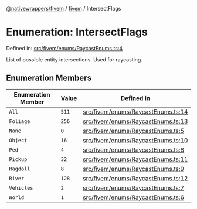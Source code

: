[@nativewrappers/fivem](../../README.md) / [fivem](../README.md) / IntersectFlags

# Enumeration: IntersectFlags

Defined in: [src/fivem/enums/RaycastEnums.ts:4](https://github.com/nativewrappers/nativewrappers/blob/c6ab47d1014f341bb58fccc9d519ceb48157a741/src/fivem/enums/RaycastEnums.ts#L4)

List of possible entity intersections. Used for raycasting.

## Enumeration Members

| Enumeration Member | Value | Defined in |
| ------ | ------ | ------ |
| <a id="all"></a> `All` | `511` | [src/fivem/enums/RaycastEnums.ts:14](https://github.com/nativewrappers/nativewrappers/blob/c6ab47d1014f341bb58fccc9d519ceb48157a741/src/fivem/enums/RaycastEnums.ts#L14) |
| <a id="foliage"></a> `Foliage` | `256` | [src/fivem/enums/RaycastEnums.ts:13](https://github.com/nativewrappers/nativewrappers/blob/c6ab47d1014f341bb58fccc9d519ceb48157a741/src/fivem/enums/RaycastEnums.ts#L13) |
| <a id="none"></a> `None` | `0` | [src/fivem/enums/RaycastEnums.ts:5](https://github.com/nativewrappers/nativewrappers/blob/c6ab47d1014f341bb58fccc9d519ceb48157a741/src/fivem/enums/RaycastEnums.ts#L5) |
| <a id="object"></a> `Object` | `16` | [src/fivem/enums/RaycastEnums.ts:10](https://github.com/nativewrappers/nativewrappers/blob/c6ab47d1014f341bb58fccc9d519ceb48157a741/src/fivem/enums/RaycastEnums.ts#L10) |
| <a id="ped"></a> `Ped` | `4` | [src/fivem/enums/RaycastEnums.ts:8](https://github.com/nativewrappers/nativewrappers/blob/c6ab47d1014f341bb58fccc9d519ceb48157a741/src/fivem/enums/RaycastEnums.ts#L8) |
| <a id="pickup"></a> `Pickup` | `32` | [src/fivem/enums/RaycastEnums.ts:11](https://github.com/nativewrappers/nativewrappers/blob/c6ab47d1014f341bb58fccc9d519ceb48157a741/src/fivem/enums/RaycastEnums.ts#L11) |
| <a id="ragdoll"></a> `Ragdoll` | `8` | [src/fivem/enums/RaycastEnums.ts:9](https://github.com/nativewrappers/nativewrappers/blob/c6ab47d1014f341bb58fccc9d519ceb48157a741/src/fivem/enums/RaycastEnums.ts#L9) |
| <a id="river"></a> `River` | `128` | [src/fivem/enums/RaycastEnums.ts:12](https://github.com/nativewrappers/nativewrappers/blob/c6ab47d1014f341bb58fccc9d519ceb48157a741/src/fivem/enums/RaycastEnums.ts#L12) |
| <a id="vehicles"></a> `Vehicles` | `2` | [src/fivem/enums/RaycastEnums.ts:7](https://github.com/nativewrappers/nativewrappers/blob/c6ab47d1014f341bb58fccc9d519ceb48157a741/src/fivem/enums/RaycastEnums.ts#L7) |
| <a id="world"></a> `World` | `1` | [src/fivem/enums/RaycastEnums.ts:6](https://github.com/nativewrappers/nativewrappers/blob/c6ab47d1014f341bb58fccc9d519ceb48157a741/src/fivem/enums/RaycastEnums.ts#L6) |
